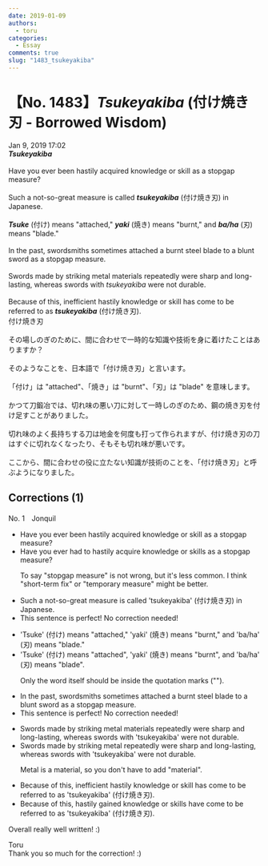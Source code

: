 ```yaml
---
date: 2019-01-09
authors:
  - toru
categories:
  - Essay
comments: true
slug: "1483_tsukeyakiba"
---
```


# 【No. 1483】<strong><em>Tsukeyakiba</strong></em> (付け焼き刃 - Borrowed Wisdom)
<div class="date">Jan 9, 2019 17:02</div>
<div id="post"><div id="body_show_ori">
<strong><em>Tsukeyakiba</strong></em><br/><br/>Have you ever been hastily acquired knowledge or skill as a stopgap measure?<br/><br/>Such a not-so-great measure is called <strong><em>tsukeyakiba</em></strong> (付け焼き刃) in Japanese.<br/><br/><strong><em>Tsuke</em></strong> (付け) means "attached," <strong><em>yaki</em></strong> (焼き) means "burnt," and <strong><em>ba/ha</em></strong> (刃) means "blade."<br/><br/>In the past, swordsmiths sometimes attached a burnt steel blade to a blunt sword as a stopgap measure.<br/><br/>Swords made by striking metal materials repeatedly were sharp and long-lasting, whereas swords with <em>tsukeyakiba</em> were not durable.<br/><br/>Because of this, inefficient hastily knowledge or skill has come to be referred to as <strong><em>tsukeyakiba</em></strong> (付け焼き刃).
</div></div>

<!-- more -->

<div id="post_ja"><div id="body_show_mo">
付け焼き刃<br/><br/>その場しのぎのために、間に合わせで一時的な知識や技術を身に着けたことはありますか？<br/><br/>そのようなことを、日本語で「付け焼き刃」と言います。<br/><br/>「付け」は "attached"、「焼き」は "burnt"、「刃」は "blade" を意味します。<br/><br/>かつて刀鍛冶では、切れ味の悪い刀に対して一時しのぎのため、鋼の焼き刃を付け足すことがありました。<br/><br/>切れ味のよく長持ちする刀は地金を何度も打って作られますが、付け焼き刃の刀はすぐに切れなくなったり、そもそも切れ味が悪いです。<br/><br/>ここから、間に合わせの役に立たない知識が技術のことを、「付け焼き刃」と呼ぶようになりました。
</div></div>

## Corrections (1)
<div id="block"><div class="first_name"> No. 1　<span class="just_name">Jonquil</span></div><div id="block2">
<ul class="correction_field">
<li class="incorrect">Have you ever been hastily acquired knowledge or skill as a stopgap measure?</li>
<li class="corrected correct">
Have you ever <span class="f_blue">had to</span> hastily acquire knowledge or skill<span class="f_blue">s</span> as a stopgap measure?
<p class="correction_comment">To say "stopgap measure" is not wrong, but it's less common. I think "short-term fix" or "temporary measure" might be better.</p>
</li>
</ul>
<ul class="correction_field">
<li class="incorrect">Such a not-so-great measure is called 'tsukeyakiba' (付け焼き刃) in Japanese.</li>
<li class="corrected perfect">This sentence is perfect! No correction needed!</li>
</ul>
<ul class="correction_field">
<li class="incorrect">'Tsuke' (付け) means "attached," 'yaki' (焼き) means "burnt," and 'ba/ha' (刃) means "blade."</li>
<li class="corrected correct">
'Tsuke' (付け) means "attached", 'yaki' (焼き) means "burnt", and 'ba/ha' (刃) means "blade".
<p class="correction_comment">Only the word itself should be inside the quotation marks ("").</p>
</li>
</ul>
<ul class="correction_field">
<li class="incorrect">In the past, swordsmiths sometimes attached a burnt steel blade to a blunt sword as a stopgap measure.</li>
<li class="corrected perfect">This sentence is perfect! No correction needed!</li>
</ul>
<ul class="correction_field">
<li class="incorrect">Swords made by striking metal materials repeatedly were sharp and long-lasting, whereas swords with 'tsukeyakiba' were not durable.</li>
<li class="corrected correct">
Swords made by striking metal repeatedly were sharp and long-lasting, whereas swords with 'tsukeyakiba' were not durable.
<p class="correction_comment">Metal is a material, so you don't have to add "material".</p>
</li>
</ul>
<ul class="correction_field">
<li class="incorrect">Because of this, inefficient hastily knowledge or skill has come to be referred to as 'tsukeyakiba' (付け焼き刃).</li>
<li class="corrected correct">
Because of this, hastily <span class="f_blue">gained</span> knowledge or skills<span class="f_blue"> have</span> come to be referred to as 'tsukeyakiba' (付け焼き刃).
</li>
</ul>
<p class="comment_small">
 Overall really well written! :)
</p>

</div><div class="name"><span class="just_name">Toru</span><br>
Thank you so much for the correction! :)
</div>
</div>
